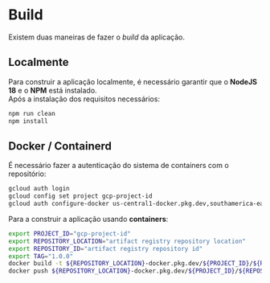 # Build

Existem duas maneiras de fazer o *build* da aplicação.

## Localmente
Para construir a aplicação localmente, é necessário garantir que o **NodeJS 18** e o **NPM** está instalado.  
Após a instalação dos requisitos necessários:
```bash
npm run clean
npm install
```

## Docker / Containerd
É necessário fazer a autenticação do sistema de containers com o repositório:
```bash
gcloud auth login
gcloud config set project gcp-project-id
gcloud auth configure-docker us-central1-docker.pkg.dev,southamerica-east1-docker.pkg.dev
```

Para a construir a aplicação usando **containers**:
```bash
export PROJECT_ID="gcp-project-id"
export REPOSITORY_LOCATION="artifact registry repository location"
export REPOSITORY_ID="artifact registry repository id"
export TAG="1.0.0"
docker build -t ${REPOSITORY_LOCATION}-docker.pkg.dev/${PROJECT_ID}/${REPOSITORY_ID}/security-overview/security-overview:${TAG} .
docker push ${REPOSITORY_LOCATION}-docker.pkg.dev/${PROJECT_ID}/${REPOSITORY_ID}/security-overview/security-overview:${TAG}
```